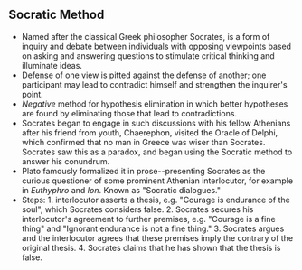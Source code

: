 Socratic Method
---------------

* Named after the classical Greek philosopher Socrates, is a form of inquiry and debate between individuals with opposing viewpoints based on asking and answering questions to stimulate critical thinking and illuminate ideas.
* Defense of one view is pitted against the defense of another; one participant may lead to contradict himself and strengthen the inquirer's point.
* _Negative_ method for hypothesis elimination in which better hypotheses are found by eliminating those that lead to contradictions.
* Socrates began to engage in such discussions with his fellow Athenians after his friend from youth, Chaerephon, visited the Oracle of Delphi, which confirmed that no man in Greece was wiser than Socrates. Socrates saw this as a paradox, and began using the Socratic method to answer his conundrum.
* Plato famously formalized it in prose--presenting Socrates as the curious questioner of some prominent Athenian interlocutor, for example in _Euthyphro_ and _Ion_. Known as "Socratic dialogues."
* Steps: 1. interlocutor asserts a thesis, e.g. "Courage is endurance of the soul", which Socrates considers false. 2. Socrates secures his interlocutor's agreement to further premises, e.g. "Courage is a fine thing" and "Ignorant endurance is not a fine thing." 3. Socrates argues and the interlocutor agrees that these premises imply the contrary of the original thesis. 4. Socrates claims that he has shown that the thesis is false.
